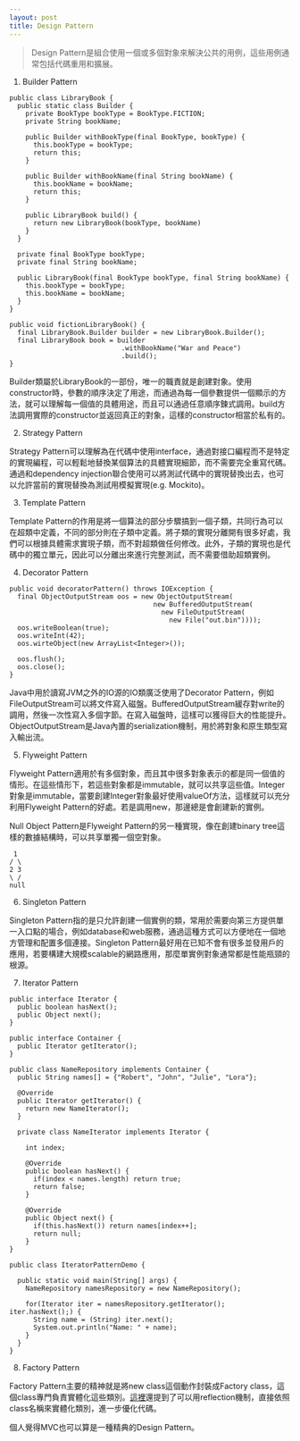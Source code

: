```yaml
---
layout: post
title: Design Pattern
---
```


> Design Pattern是組合使用一個或多個對象來解決公共的用例，這些用例通常包括代碼重用和擴展。

1. Builder Pattern

  ```
  public class LibraryBook {
    public static class Builder {
      private BookType bookType = BookType.FICTION;
      private String bookName;

      public Builder withBookType(final BookType, bookType) {
        this.bookType = bookType;
        return this;
      }

      public Builder withBookName(final String bookName) {
        this.bookName = bookName;
        return this;
      }

      public LibraryBook build() {
        return new LibraryBook(bookType, bookName)
      }
    }

    private final BookType bookType;
    private final String bookName;

    public LibraryBook(final BookType bookType, final String bookName) {
      this.bookType = bookType;
      this.bookName = bookName;
    }
  }
  ```
  ```
  public void fictionLibraryBook() {
    final LibraryBook.Builder builder = new LibraryBook.Builder();
    final LibraryBook book = builder
                              .withBookName("War and Peace")
                              .build();
  }
  ```
  Builder類屬於LibraryBook的一部份，唯一的職責就是創建對象。使用constructor時，參數的順序決定了用途，而通過為每一個參數提供一個顯示的方法，就可以理解每一個值的具體用途，而且可以通過任意順序鍊式調用。build方法調用實際的constructor並返回真正的對象，這樣的constructor相當於私有的。

2. Strategy Pattern

  Strategy Pattern可以理解為在代碼中使用interface，通過對接口編程而不是特定的實現編程，可以輕鬆地替換某個算法的具體實現細節，而不需要完全重寫代碼。通過和dependency injection聯合使用可以將測試代碼中的實現替換出去，也可以允許當前的實現替換為測試用模擬實現(e.g. Mockito)。

3. Template Pattern

  Template Pattern的作用是將一個算法的部分步驟搞到一個子類，共同行為可以在超類中定義，不同的部分則在子類中定義。將子類的實現分離開有很多好處，我們可以根據具體需求實現子類，而不對超類做任何修改。此外，子類的實現也是代碼中的獨立單元，因此可以分離出來進行完整測試，而不需要借助超類實例。

4. Decorator Pattern

  ```
  public void decoratorPattern() throws IOException {
    final ObjectOutputStream oos = new ObjectOutputStream(
                                      new BufferedOutputStream(
                                        new FileOutputStream(
                                          new File("out.bin"))));
    oos.writeBoolean(true);
    oos.writeInt(42);
    oos.wirteObject(new ArrayList<Integer>());

    oos.flush();
    oos.close();
  }
  ```
  Java中用於讀寫JVM之外的IO源的IO類廣泛使用了Decorator Pattern，例如FileOutputStream可以將文件寫入磁盤。BufferedOutputStream緩存對write的調用，然後一次性寫入多個字節。在寫入磁盤時，這樣可以獲得巨大的性能提升。ObjectOutputStream是Java內置的serialization機制，用於將對象和原生類型寫入輸出流。

  5. Flyweight Pattern

  Flyweight Pattern適用於有多個對象，而且其中很多對象表示的都是同一個值的情形。在這些情形下，若這些對象都是immutable，就可以共享這些值。Integer對象是immutable，當要創建Integer對象最好使用valueOf方法，這樣就可以充分利用Flyweight Pattern的好處。若是調用new，那邊總是會創建新的實例。

  Null Object Pattern是Flyweight Pattern的另一種實現，像在創建binary tree這樣的數據結構時，可以共享單獨一個空對象。
  ```
   1
  / \
  2 3
  \ /
  null
  ```

6. Singleton Pattern

  Singleton Pattern指的是只允許創建一個實例的類，常用於需要向第三方提供單一入口點的場合，例如database和web服務，通過這種方式可以方便地在一個地方管理和配置多個連接。Singleton Pattern最好用在已知不會有很多並發用戶的應用，若要構建大規模scalable的網路應用，那麼單實例對象通常都是性能瓶頸的根源。

7. Iterator Pattern

  ```
  public interface Iterator {
    public boolean hasNext();
    public Object next();
  }
  ```
  ```
  public interface Container {
    public Iterator getIterator();
  }
  ```
  ```
  public class NameRepository implements Container {
    public String names[] = {"Robert", "John", "Julie", "Lora"};

    @Override
    public Iterator getIterator() {
      return new NameIterator();
    }

    private class NameIterator implements Iterator {

      int index;

      @Override
      public boolean hasNext() {
        if(index < names.length) return true;
        return false;
      }

      @Override
      public Object next() {
        if(this.hasNext()) return names[index++];
        return null;
      }
  }
  ```
  ```
  public class IteratorPatternDemo {

    public static void main(String[] args) {
      NameRepository namesRepository = new NameRepository();

      for(Iterator iter = namesRepository.getIterator(); iter.hasNext();) {
        String name = (String) iter.next();
        System.out.println("Name: " + name);
      }
    }
  }
  ```

8. Factory Pattern

  Factory Pattern主要的精神就是將new class這個動作封裝成Factory class，這個class專門負責實體化這些類別。[這裡](https://blog.amowu.com/2009/08/factory-pattern.html)還提到了可以用reflection機制，直接依照class名稱來實體化類別，進一步優化代碼。

  個人覺得MVC也可以算是一種精典的Design Pattern。
